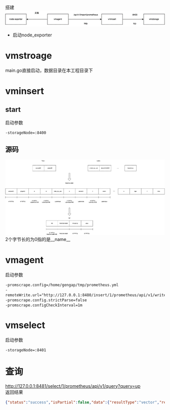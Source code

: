 搭建
![1](1.png)
- 启动node_exporter
# vmstroage
main.go直接启动，数据目录在本工程目录下
# vminsert
## start
启动参数
```shell
-storageNode=:8400
```
## 源码
![2](2.png)
2个字节长的为0指的是__name__
# vmagent
启动参数
```shell
-promscrape.config=/home/gengap/tmp/prometheus.yml
-remoteWrite.url="http://127.0.0.1:8480/insert/1/prometheus/api/v1/write"
-promscrape.config.strictParse=false
-promscrape.configCheckInterval=1m
```
# vmselect
启动参数
```shell
-storageNode=:8401
```
# 查询
http://127.0.0.1:8481/select/1/prometheus/api/v1/query?query=up  
返回结果
```json
{"status":"success","isPartial":false,"data":{"resultType":"vector","result":[{"metric":{"__name__":"up","instance":"127.0.0.1:9100","job":"node_exporter","monitor":"localtest"},"value":[1711101466,"1"]}]},"stats":{"seriesFetched": "1","executionTimeMsec":1}}```
```